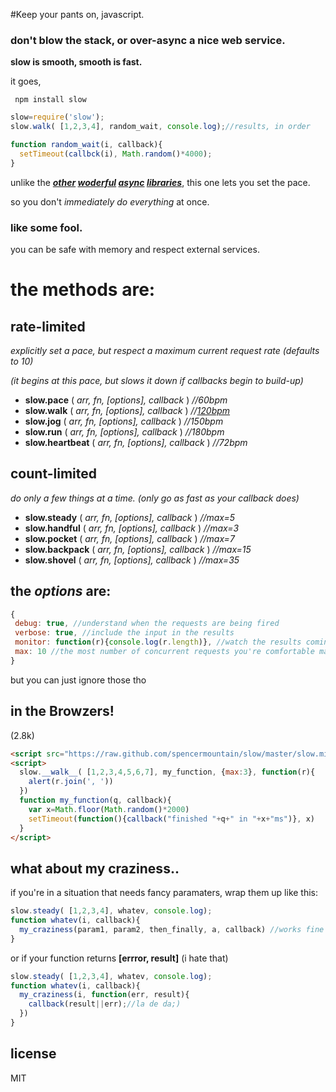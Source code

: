 #Keep your pants on, javascript.
### don't __blow the stack__, or over-async a nice web service.

__slow is smooth, smooth is fast.__


it goes,

     npm install slow

```javascript
slow=require('slow');
slow.walk( [1,2,3,4], random_wait, console.log);//results, in order

function random_wait(i, callback){
  setTimeout(callbck(i), Math.random()*4000);
}
```

unlike the ___[other](https://github.com/tatumizer/mesh) [woderful](https://raw.github.com/caolan/async) [async](https://github.com/kriszyp/node-promise) [libraries](http://tamejs.org)___,
this one lets you set the pace.

so you don't _immediately do everything_ at once.

### like some fool.

you can be safe with memory and respect external services.
# the methods are:

## rate-limited
_explicitly set a pace, but respect a maximum current request rate (defaults to 10)_

_(it begins at this pace, but slows it down if callbacks begin to build-up)_

* __slow.pace__ ( _arr, fn, [options], callback_ ) _//60bpm_
* __slow.walk__ ( _arr, fn, [options], callback_ ) _//[120bpm](http://www.wolframalpha.com/input/?i=average+walking+pace)_
* __slow.jog__ ( _arr, fn, [options], callback_ ) _//150bpm_
* __slow.run__ ( _arr, fn, [options], callback_ ) _//180bpm_
* __slow.heartbeat__ ( _arr, fn, [options], callback_ ) _//72bpm_


## count-limited
_do only a few things at a time._
_(only go as fast as your callback does)_

* __slow.steady__ ( _arr, fn, [options], callback_ )  _//max=5_
* __slow.handful__ ( _arr, fn, [options], callback_ ) _//max=3_
* __slow.pocket__ ( _arr, fn, [options], callback_ )  _//max=7_
* __slow.backpack__ ( _arr, fn, [options], callback_ ) _//max=15_
* __slow.shovel__ ( _arr, fn, [options], callback_ ) _//max=35_

## the _options_ are:
```javascript
{
 debug: true, //understand when the requests are being fired
 verbose: true, //include the input in the results
 monitor: function(r){console.log(r.length)}, //watch the results coming in in real-time
 max: 10 //the most number of concurrent requests you're comfortable making
}
```
but you can just ignore those tho

## in the Browzers!
(2.8k)
```html
<script src="https://raw.github.com/spencermountain/slow/master/slow.min.js"></script>
<script>
  slow.__walk__( [1,2,3,4,5,6,7], my_function, {max:3}, function(r){
    alert(r.join(', '))
  })
  function my_function(q, callback){
    var x=Math.floor(Math.random()*2000)
    setTimeout(function(){callback("finished "+q+" in "+x+"ms")}, x)
  }
</script>
```

## what about my craziness..
if you're in a situation that needs fancy paramaters, wrap them up like this:
```javascript
slow.steady( [1,2,3,4], whatev, console.log);
function whatev(i, callback){
  my_craziness(param1, param2, then_finally, a, callback) //works fine
}
```
or if your function returns __[errror, result]__  (i hate that)
```javascript
slow.steady( [1,2,3,4], whatev, console.log);
function whatev(i, callback){
  my_craziness(i, function(err, result){
    callback(result||err);//la de da;)
  })
}
```

## license
MIT
